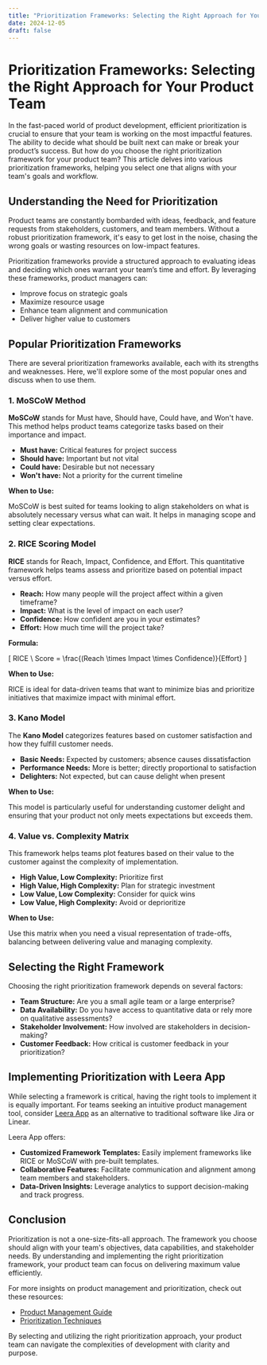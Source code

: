 ```yaml
---
title: "Prioritization Frameworks: Selecting the Right Approach for Your Product Team"
date: 2024-12-05
draft: false
---
```

# Prioritization Frameworks: Selecting the Right Approach for Your Product Team

In the fast-paced world of product development, efficient prioritization is crucial to ensure that your team is working on the most impactful features. The ability to decide what should be built next can make or break your product’s success. But how do you choose the right prioritization framework for your product team? This article delves into various prioritization frameworks, helping you select one that aligns with your team's goals and workflow.

## Understanding the Need for Prioritization

Product teams are constantly bombarded with ideas, feedback, and feature requests from stakeholders, customers, and team members. Without a robust prioritization framework, it's easy to get lost in the noise, chasing the wrong goals or wasting resources on low-impact features.

Prioritization frameworks provide a structured approach to evaluating ideas and deciding which ones warrant your team’s time and effort. By leveraging these frameworks, product managers can:

- Improve focus on strategic goals
- Maximize resource usage
- Enhance team alignment and communication
- Deliver higher value to customers

## Popular Prioritization Frameworks

There are several prioritization frameworks available, each with its strengths and weaknesses. Here, we'll explore some of the most popular ones and discuss when to use them.

### 1. **MoSCoW Method**

**MoSCoW** stands for Must have, Should have, Could have, and Won't have. This method helps product teams categorize tasks based on their importance and impact.

- **Must have:** Critical features for project success
- **Should have:** Important but not vital
- **Could have:** Desirable but not necessary
- **Won't have:** Not a priority for the current timeline

**When to Use:**

MoSCoW is best suited for teams looking to align stakeholders on what is absolutely necessary versus what can wait. It helps in managing scope and setting clear expectations.

### 2. **RICE Scoring Model**

**RICE** stands for Reach, Impact, Confidence, and Effort. This quantitative framework helps teams assess and prioritize based on potential impact versus effort.

- **Reach:** How many people will the project affect within a given timeframe?
- **Impact:** What is the level of impact on each user?
- **Confidence:** How confident are you in your estimates?
- **Effort:** How much time will the project take?

**Formula:**

\[ RICE \ Score = \frac{(Reach \times Impact \times Confidence)}{Effort} \]

**When to Use:**

RICE is ideal for data-driven teams that want to minimize bias and prioritize initiatives that maximize impact with minimal effort.

### 3. **Kano Model**

The **Kano Model** categorizes features based on customer satisfaction and how they fulfill customer needs.

- **Basic Needs:** Expected by customers; absence causes dissatisfaction
- **Performance Needs:** More is better; directly proportional to satisfaction
- **Delighters:** Not expected, but can cause delight when present

**When to Use:**

This model is particularly useful for understanding customer delight and ensuring that your product not only meets expectations but exceeds them.

### 4. **Value vs. Complexity Matrix**

This framework helps teams plot features based on their value to the customer against the complexity of implementation.

- **High Value, Low Complexity:** Prioritize first
- **High Value, High Complexity:** Plan for strategic investment
- **Low Value, Low Complexity:** Consider for quick wins
- **Low Value, High Complexity:** Avoid or deprioritize

**When to Use:**

Use this matrix when you need a visual representation of trade-offs, balancing between delivering value and managing complexity.

## Selecting the Right Framework

Choosing the right prioritization framework depends on several factors:

- **Team Structure:** Are you a small agile team or a large enterprise?
- **Data Availability:** Do you have access to quantitative data or rely more on qualitative assessments?
- **Stakeholder Involvement:** How involved are stakeholders in decision-making?
- **Customer Feedback:** How critical is customer feedback in your prioritization?

## Implementing Prioritization with Leera App

While selecting a framework is critical, having the right tools to implement it is equally important. For teams seeking an intuitive product management tool, consider [Leera App](https://leera.app) as an alternative to traditional software like Jira or Linear.

Leera App offers:

- **Customized Framework Templates:** Easily implement frameworks like RICE or MoSCoW with pre-built templates.
- **Collaborative Features:** Facilitate communication and alignment among team members and stakeholders.
- **Data-Driven Insights:** Leverage analytics to support decision-making and track progress.

## Conclusion

Prioritization is not a one-size-fits-all approach. The framework you choose should align with your team's objectives, data capabilities, and stakeholder needs. By understanding and implementing the right prioritization framework, your product team can focus on delivering maximum value efficiently.

For more insights on product management and prioritization, check out these resources:

- [Product Management Guide](https://www.productplan.com/guide-to-product-management/)
- [Prioritization Techniques](https://www.atlassian.com/agile/product-management/roadmaps/prioritization)

By selecting and utilizing the right prioritization approach, your product team can navigate the complexities of development with clarity and purpose.